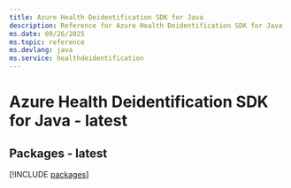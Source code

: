 ```yaml
---
title: Azure Health Deidentification SDK for Java
description: Reference for Azure Health Deidentification SDK for Java
ms.date: 09/26/2025
ms.topic: reference
ms.devlang: java
ms.service: healthdeidentification
---
```

# Azure Health Deidentification SDK for Java - latest
## Packages - latest
[!INCLUDE [packages](health-deidentification-index.md)]